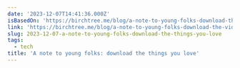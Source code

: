```yaml
---
date: '2023-12-07T14:41:36.000Z'
isBasedOn: 'https://birchtree.me/blog/a-note-to-young-folks-download-the-videos-you-love/'
link: 'https://birchtree.me/blog/a-note-to-young-folks-download-the-videos-you-love/'
slug: 2023-12-07-a-note-to-young-folks-download-the-things-you-love
tags:
  - tech
title: 'A note to young folks: download the things you love'
---
```



